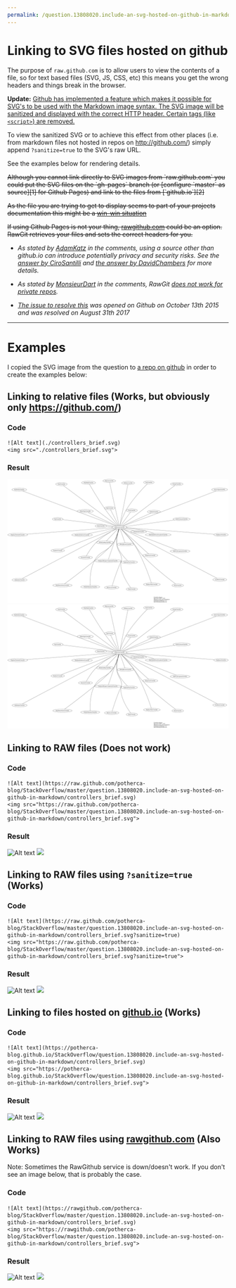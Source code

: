 ```yaml
---
permalink: /question.13808020.include-an-svg-hosted-on-github-in-markdown/index.html
---
```


# Linking to SVG files hosted on github

The purpose of `raw.github.com` is to allow users to view the contents of a file, so for text based files (SVG, JS, CSS, etc) this means you get the wrong headers and things break in the browser.

**Update:** <ins>
Github has implemented a feature which makes it possible for SVG's to be used with the Markdown image syntax. The SVG image will be sanitized and displayed with the correct HTTP header. Certain tags (like `<script>`) are removed.

To view the sanitized SVG or to achieve this effect from other places (i.e. from markdown files not hosted in repos on http://github.com/) simply append `?sanitize=true` to the SVG's raw URL.

See the examples below for rendering details.

</ins>

<s>
Although you cannot link directly to SVG images from `raw.github.com` you could put the SVG files on the `gh-pages` branch (or [configure `master` as source][1] for Github Pages) and link to the files from [`github.io`][2]

As the file you are trying to get to display seems to part of your projects documentation this might be a [win-win situation][3]

If using Github Pages is not your thing, [rawgithub.com][4] could be an option. RawGit retrieves your files and sets the correct headers for you.
</s>

- *As stated by [AdamKatz](https://stackoverflow.com/users/519360/) in the comments, using a source other than github.io can introduce potentially privacy and security risks. See the [answer by CiroSantilli](https://stackoverflow.com/a/25606546/153049) and [the answer by DavidChambers](https://stackoverflow.com/a/21521184/153049) for more details.*

- *As stated by [MonsieurDart](https://stackoverflow.com/users/368330/)
in the comments, RawGit [does not work for private repos](http://github.com/rgrove/rawgit/issues/62).*

- *[The issue to resolve this](https://github.com/github/markup/issues/556) was opened on Github on October 13th 2015 and was resolved on August 31th 2017*

---

# Examples

I copied the SVG image from the question to [a repo on github][5] in order to create the examples below:

## Linking to relative files (Works, but obviously only https://github.com/)

### Code

    ![Alt text](./controllers_brief.svg)
    <img src="./controllers_brief.svg">

### Result

![Alt text](./assets/controllers_brief.svg)
<img src="./assets/controllers_brief.svg">

## Linking to RAW files (Does not work)

### Code

    ![Alt text](https://raw.github.com/potherca-blog/StackOverflow/master/question.13808020.include-an-svg-hosted-on-github-in-markdown/controllers_brief.svg)
    <img src="https://raw.github.com/potherca-blog/StackOverflow/master/question.13808020.include-an-svg-hosted-on-github-in-markdown/controllers_brief.svg">

### Result

![Alt text](https://raw.github.com/potherca-blog/StackOverflow/master/question.13808020.include-an-svg-hosted-on-github-in-markdown/controllers_brief.svg)
<img src="https://raw.github.com/potherca-blog/StackOverflow/master/question.13808020.include-an-svg-hosted-on-github-in-markdown/controllers_brief.svg">

## Linking to RAW files using `?sanitize=true` (Works)

### Code

    ![Alt text](https://raw.github.com/potherca-blog/StackOverflow/master/question.13808020.include-an-svg-hosted-on-github-in-markdown/controllers_brief.svg?sanitize=true)
    <img src="https://raw.github.com/potherca-blog/StackOverflow/master/question.13808020.include-an-svg-hosted-on-github-in-markdown/controllers_brief.svg?sanitize=true">

### Result

![Alt text](https://raw.github.com/potherca-blog/StackOverflow/master/question.13808020.include-an-svg-hosted-on-github-in-markdown/controllers_brief.svg?sanitize=true)
<img src="https://raw.github.com/potherca-blog/StackOverflow/master/question.13808020.include-an-svg-hosted-on-github-in-markdown/controllers_brief.svg?sanitize=true">

## Linking to files hosted on [github.io][2] (Works)

### Code

    ![Alt text](https://potherca-blog.github.io/StackOverflow/question.13808020.include-an-svg-hosted-on-github-in-markdown/controllers_brief.svg)
    <img src="https://potherca-blog.github.io/StackOverflow/question.13808020.include-an-svg-hosted-on-github-in-markdown/controllers_brief.svg">

### Result

![Alt text](https://potherca-blog.github.io/StackOverflow/question.13808020.include-an-svg-hosted-on-github-in-markdown/controllers_brief.svg)
<img src="https://potherca-blog.github.io/StackOverflow/question.13808020.include-an-svg-hosted-on-github-in-markdown/controllers_brief.svg">

## Linking to RAW files using [rawgithub.com][4] (Also Works)

Note: Sometimes the RawGithub service is down/doesn't work. If you don't see an image below, that is probably the case.

### Code

    ![Alt text](https://rawgithub.com/potherca-blog/StackOverflow/master/question.13808020.include-an-svg-hosted-on-github-in-markdown/controllers_brief.svg)
    <img src="https://rawgithub.com/potherca-blog/StackOverflow/master/question.13808020.include-an-svg-hosted-on-github-in-markdown/controllers_brief.svg">

### Result

![Alt text](https://rawgithub.com/potherca-blog/StackOverflow/master/question.13808020.include-an-svg-hosted-on-github-in-markdown/controllers_brief.svg)
<img src="https://rawgithub.com/potherca-blog/StackOverflow/master/question.13808020.include-an-svg-hosted-on-github-in-markdown/controllers_brief.svg">


  [1]: https://help.github.com/articles/configuring-a-publishing-source-for-github-pages/
  [2]: http://github.io
  [3]: http://en.wikipedia.org/wiki/Win-win
  [4]: https://rawgithub.com/
  [5]: https://github.com/potherca-blog/StackOverflow

